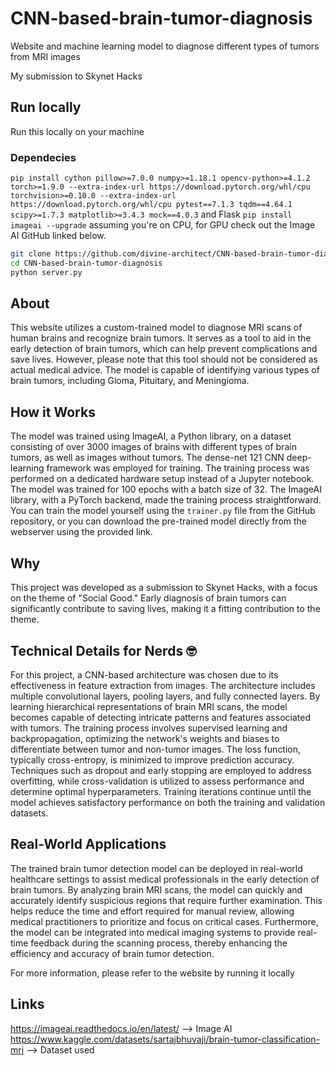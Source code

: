# CNN-based-brain-tumor-diagnosis
Website and machine learning model to diagnose different types of tumors from MRI images

My submission to Skynet Hacks

## Run locally
Run this locally on your machine
### Dependecies
`pip install cython pillow>=7.0.0 numpy>=1.18.1 opencv-python>=4.1.2 torch>=1.9.0 --extra-index-url https://download.pytorch.org/whl/cpu torchvision>=0.10.0 --extra-index-url https://download.pytorch.org/whl/cpu pytest==7.1.3 tqdm==4.64.1 scipy>=1.7.3 matplotlib>=3.4.3 mock==4.0.3`
and Flask
`pip install imageai --upgrade`
assuming you're on CPU, for GPU check out the Image AI GitHub linked below.
```sh
git clone https://github.com/divine-architect/CNN-based-brain-tumor-diagnosis.git
cd CNN-based-brain-tumor-diagnosis
python server.py
```

## About
This website utilizes a custom-trained model to diagnose MRI scans of human brains and recognize brain tumors. It serves as a tool to aid in the early detection of brain tumors, which can help prevent complications and save lives. However, please note that this tool should not be considered as actual medical advice. The model is capable of identifying various types of brain tumors, including Gioma, Pituitary, and Meningioma.

## How it Works
The model was trained using ImageAI, a Python library, on a dataset consisting of over 3000 images of brains with different types of brain tumors, as well as images without tumors. The dense-net 121 CNN deep-learning framework was employed for training. The training process was performed on a dedicated hardware setup instead of a Jupyter notebook. The model was trained for 100 epochs with a batch size of 32. The ImageAI library, with a PyTorch backend, made the training process straightforward. You can train the model yourself using the `trainer.py` file from the GitHub repository, or you can download the pre-trained model directly from the webserver using the provided link.

## Why
This project was developed as a submission to Skynet Hacks, with a focus on the theme of "Social Good." Early diagnosis of brain tumors can significantly contribute to saving lives, making it a fitting contribution to the theme.

## Technical Details for Nerds 🤓
For this project, a CNN-based architecture was chosen due to its effectiveness in feature extraction from images. The architecture includes multiple convolutional layers, pooling layers, and fully connected layers. By learning hierarchical representations of brain MRI scans, the model becomes capable of detecting intricate patterns and features associated with tumors. The training process involves supervised learning and backpropagation, optimizing the network's weights and biases to differentiate between tumor and non-tumor images. The loss function, typically cross-entropy, is minimized to improve prediction accuracy. Techniques such as dropout and early stopping are employed to address overfitting, while cross-validation is utilized to assess performance and determine optimal hyperparameters. Training iterations continue until the model achieves satisfactory performance on both the training and validation datasets.

## Real-World Applications
The trained brain tumor detection model can be deployed in real-world healthcare settings to assist medical professionals in the early detection of brain tumors. By analyzing brain MRI scans, the model can quickly and accurately identify suspicious regions that require further examination. This helps reduce the time and effort required for manual review, allowing medical practitioners to prioritize and focus on critical cases. Furthermore, the model can be integrated into medical imaging systems to provide real-time feedback during the scanning process, thereby enhancing the efficiency and accuracy of brain tumor detection.

For more information, please refer to the website by running it locally

## Links
https://imageai.readthedocs.io/en/latest/ --> Image AI \
https://www.kaggle.com/datasets/sartajbhuvaji/brain-tumor-classification-mri --> Dataset used
